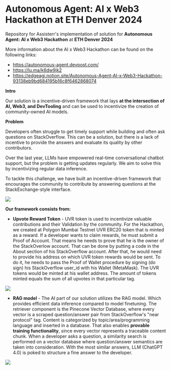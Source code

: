 # Autonomous Agent: AI x Web3 Hackathon at ETH Denver 2024
Repository for Assisterr's implementation of solution for **Autonomous Agent: AI x Web3 Hackathon** at **ETH Denver 2024**

More information about the AI x Web3 Hackathon can be found on the following links:
- https://autonomous-agent.devpost.com/
- https://lu.ma/k6dw9jk2
- https://edgeagi.notion.site/Autonomous-Agent-AI-x-Web3-Hackathon-93138eb9bd684195b16c8f6462868074

**Intro**

Our solution is a incentive-driven framework that lays **at the intersection of AI, Web3, and DevTooling** and can be used to incentivize the creation of community-owned AI models.

**Problem**

Developers often struggle to get timely support while building and often ask questions on StackOverflow. This can be a solution, but there is a lack of incentive to provide the answers and evaluate its quality by other contributors.

Over the last year, LLMs have empowered real-time conversational chatbot support, but the problem is getting updates regularly. We aim to solve this by incentivizing regular data inference.

To tackle this challenge, we have built an incentive-driven framework that encourages the community to contribute by answering questions at the StackExchange-style interface.

![](https://t9005183185.p.clickup-attachments.com/t9005183185/c77ff11d-5003-480a-95e5-6c07b646a7b0/assisterr_eth_denver_hackathon_arch.drawio.png)

**Our framework consists from:**

-   **Upvote Reward Token** - UVR token is used to incentivize valuable contributions and their Validation by the community. For the Hackathon, we created at Polygon Mumbai Testnet UVR ERC20 token that is minted as a reward. If a developer wants to claim rewards, he must submit a Proof of Account. That means he needs to prove that he is the owner of the StackOverlow account. That can be done by putting a code in the About section of his StackOverflow account. After that, he would need to provide his address on which UVR token rewards would be sent. To do it, he needs to pass the Proof of Wallet procedure by signing (do sign) his StackOverflow user_id with his Wallet (MetaMask). The UVR tokens would be minted at his wallet address. The amount of tokens minted equals the sum of all upvotes in that particular tag.

![](https://t9005183185.p.clickup-attachments.com/t9005183185/811dfcda-a66b-46a4-a697-31e7b20d626d/assisterr_eth_denver_hackathon_rewards.drawio.png)

-   **RAG model** - The AI part of our solution utilizes the RAG model. Which provides efficient data inference compared to model finetuning. The retriever component is the Pinecone Vector Database, where every vector is a scraped question/answer pair from StackOverflow's "near protocol" tag. Content is categorized by topic/area/programming language and inserted in a database. That also enables **provable training functionality**, since every vector represents a traceable content chunk. When a developer asks a question, a similarity search is performed on a vector database where question/answer semantics are taken into consideration. With the most similar answers, LLM (ChatGPT 4.0) is poked to structure a fine answer to the developer.



![](https://t9005183185.p.clickup-attachments.com/t9005183185/d49e7bb2-1269-414c-9dc6-91cc320b12f8/proof%20of%20wallet.png)

